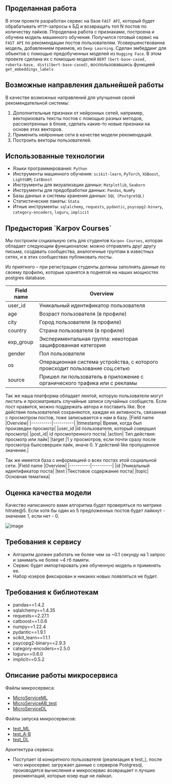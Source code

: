 
<h2>Проделанная работа</h2>

В этом проекте разработан сервис на базе `FAST API`, который будет обрабатывать `HTTP`-запросы к БД и возвращать топ N постов по количеству лайков.
Ппроделана работа с признаками, построена и обучена модель машинного обучения. Получился готовый сервис на `FAST API` по рекомендации постов пользователям.
Усовершенствованна модель, добавлением приемов, из `Deep Learning`. Сделан эмбеддинг для объектов с помощью предобученных моделей из `Hugging Face`. 
В этом проекте сделана их с помощью моделей `BERT` `(bert-base-cased, roberta-base, distilbert-base-cased)`, воспользовавшись функцией `get_embeddings_labels`

<h2>Возможные направления дальнейшей работы</h2>
В качестве возможных направлений для улучшения своей рекомендательной системы:

1. Дополнительные признаки от нейронных сетей, например, векторизовать тексты постов с помощью разных методов, рассмотренных в блоке, сделать какие-то новые признаки на основе этих векторов.
2. Применить нейронные сети в качестве модели рекомендаций.
3. Построить векторы пользователей.

<h2>Использованные технологии</h2>

* Языки программирования: `Python`
* Инструменты машинного обучения: `scikit-learn`, `PyTorch`, `XGBoost`, `LightGBM`, `CatBoost`
* Инструменты для визуализации данных: `Matplotlib`, `Seaborn`
* Инструменты для предобработки данных: `Pandas`, `NumPy`
* Базы данных и системы хранения данных: `SQL (PostgreSQL)`
* Статистические пакеты: `Stata`
* Итные инструменты: `sqlalchemy`, `requests`, `pydantic`, `psycopg2-binary`, `category-encoders`, `loguru`, `implicit`




<h2>Предыстория `Karpov Courses`</h2>

Мы построили социальную сеть для студентов `Karpov Courses`, которая обладает следующим функционалом: можно отправлять друг другу письма, создавать сообщества, аналогичные группам в известных сетях, и в этих сообществах публиковать посты.

Из приятного – при регистрации студенты должны заполнять данные по своему профилю, которые хранятся в поднятой на наших мощностях postgres database.

| Field name | Overview |
|----------|----------|
|user_id|Уникальный идентификатор пользователя|
|age| Возраст пользователя (в профиле)  |
|city|Город пользователя (в профиле)|
|country|Страна пользователя (в профиле)|
|exp_group|Экспериментальная группа: некоторая зашифрованная категория|
|gender|Пол пользователя|
|os|Операционная система устройства, с которого происходит пользование соц.сетью|
|source|Пришел ли пользователь в приложение с органического трафика или с рекламы|


Так же наша платформа обладает лентой, которую пользователи могут листать и просматривать случайные записи случайных сообществ. Если пост нравится, можно поддержать автора и поставить like.
Все действия пользователей сохраняются, каждая их активность, связанная с просмотром постов, тоже записывается к нам в базу.
|Field name	|Overview|
|----------|----------|
|timestamp|	Время, когда был произведен просмотр|
|user_id	|id пользователя, который совершил просмотр|
|post_id|	id просмотренного поста|
|action|	Тип действия: просмотр или лайк|
|target	|1 у просмотров, если почти сразу после просмотра былсовершен лайк, иначе 0. У действий like пропущенное значение.|

Так же имеется база с информацией о всех постах этой социальной сети. 
|Field name	|Overview|
|----------|----------|
|id	|Уникальный идентификатор поста|
|text	|Текстовое содержание поста|
|topic|	Основная тематика|


<h2>Оценка качества модели</h2>

Качество написанного вами алгоритма будет проверяться по метрике hitrate@5.
Если хотя бы один из 5 предложенных постов будет лайкнут - значение 1, если нет - 0. 

![image](https://github.com/babuhinalex/PetProjects/assets/116432702/be591f34-88ec-4551-8ba7-80f196b2c56f)


<h2>Требования к сервису</h2>

* Алгоритм должен работать не более чем за ~0.1 секунду на 1 запрос и занимать не более ~4 гб памяти. 
* Сервис будет импортировать уже обученную модель и применять ее.
* Набор юзеров фиксирован и никаких новых появляться не будет.


<h2>Требования к библиотекам</h2>

* pandas==1.4.2
* sqlalchemy==1.4.35
* requests==2.27.1
* catboost==1.0.6
* numpy==1.22.4
* pydantic==1.9.1
* scikit_learn==1.1.1
* psycopg2-binary==2.9.3
* category-encoders==2.5.0
* loguru==0.6.0
* implicit==0.5.2


<h2>Описание работы микросервиса</h2>

Файлы микросервиса: 
* [MicroServiceML](https://github.com/babuhinalex/PetProjects/blob/main/RecSys_karpov.courses/MicroServiceML.py)
* [MicroServiceAB_test](https://github.com/babuhinalex/PetProjects/blob/main/RecSys_karpov.courses/MicroServiceAB_test.py)
* [MicroServiceDL](https://github.com/babuhinalex/PetProjects/blob/main/RecSys_karpov.courses/MicroServiceDL.py)

Файлы запуска микросервисов: 
* [test_ML](https://github.com/babuhinalex/PetProjects/blob/main/RecSys_karpov.courses/test_ML.py)
* [test_A-B](https://github.com/babuhinalex/PetProjects/blob/main/RecSys_karpov.courses/test_A-B.py)
* [test_DL](https://github.com/babuhinalex/PetProjects/blob/main/RecSys_karpov.courses/test_DL.py)

Архитектура сервиса: 
- Поступает id конкретного пользователя (реализация в test_), после чего икросервис загружает данные с серверов Postgresql, производятся вычисления и микросервис возвращает n лучших рекоментаций, которые юзер еще не лайкал.
